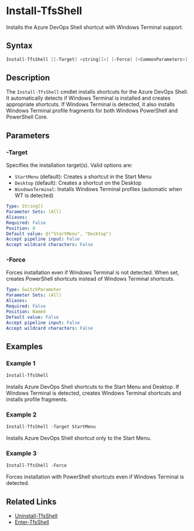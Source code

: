 # Install-TfsShell

Installs the Azure DevOps Shell shortcut with Windows Terminal support.

## Syntax

```powershell
Install-TfsShell [[-Target] <string[]>] [-Force] [<CommonParameters>]
```

## Description

The `Install-TfsShell` cmdlet installs shortcuts for the Azure DevOps Shell. It automatically detects if Windows Terminal is installed and creates appropriate shortcuts. If Windows Terminal is detected, it also installs Windows Terminal profile fragments for both Windows PowerShell and PowerShell Core.

## Parameters

### -Target

Specifies the installation target(s). Valid options are:
- `StartMenu` (default): Creates a shortcut in the Start Menu
- `Desktop` (default): Creates a shortcut on the Desktop
- `WindowsTerminal`: Installs Windows Terminal profiles (automatic when WT is detected)

```yaml
Type: String[]
Parameter Sets: (All)
Aliases:
Required: False
Position: 0
Default value: @("StartMenu", "Desktop")
Accept pipeline input: False
Accept wildcard characters: False
```

### -Force

Forces installation even if Windows Terminal is not detected. When set, creates PowerShell shortcuts instead of Windows Terminal shortcuts.

```yaml
Type: SwitchParameter
Parameter Sets: (All)
Aliases:
Required: False
Position: Named
Default value: False
Accept pipeline input: False
Accept wildcard characters: False
```

## Examples

### Example 1

```powershell
Install-TfsShell
```

Installs Azure DevOps Shell shortcuts to the Start Menu and Desktop. If Windows Terminal is detected, creates Windows Terminal shortcuts and installs profile fragments.

### Example 2

```powershell
Install-TfsShell -Target StartMenu
```

Installs Azure DevOps Shell shortcut only to the Start Menu.

### Example 3

```powershell
Install-TfsShell -Force
```

Forces installation with PowerShell shortcuts even if Windows Terminal is detected.

## Related Links

- [Uninstall-TfsShell](Uninstall-TfsShell.md)
- [Enter-TfsShell](Enter-TfsShell.md)